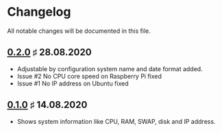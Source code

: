 # Changelog

All notable changes will be documented in this file.

<a name="v0-2-0"></a>
## [0.2.0](https://github.com/bloodhunterd/motd/releases/tag/0.2.0) &#9839; 28.08.2020

* Adjustable by configuration system name and date format added.
* Issue #2 No CPU core speed on Raspberry Pi fixed
* Issue #1 No IP address on Ubuntu fixed

<a name="v0-1-0"></a>
## [0.1.0](https://github.com/bloodhunterd/motd/releases/tag/0.1.0) &#9839; 14.08.2020

* Shows system information like CPU, RAM, SWAP, disk and IP address.
